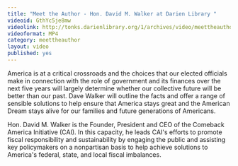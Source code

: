 ```yaml
---
title: "Meet the Author - Hon. David M. Walker at Darien Library "
videoid: GthYc5je8mw
videolink: http://tonks.darienlibrary.org/1/archives/video/meettheauthor/20120327_david_walker.mp4
videoformat: MP4
category: meettheauthor
layout: video
published: yes
---
```


America is at a critical crossroads and the choices that our elected officials make in connection with the role of government and its finances over the next five years will largely determine whether our collective future will be better than our past. Dave Walker will outline the facts and offer a range of sensible solutions to help ensure that America stays great and the American Dream stays alive for our families and future generations of Americans.

Hon. David M. Walker is the Founder, President and CEO of the Comeback America Initiative (CAI). In this capacity, he leads CAI's efforts to promote fiscal responsibility and sustainability by engaging the public and assisting key policymakers on a nonpartisan basis to help achieve solutions to America's federal, state, and local fiscal imbalances.
